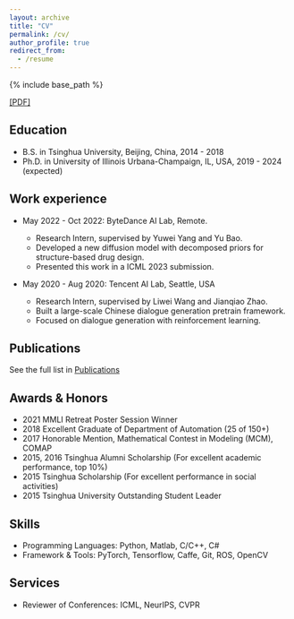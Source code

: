 ```yaml
---
layout: archive
title: "CV"
permalink: /cv/
author_profile: true
redirect_from:
  - /resume
---
```


{% include base_path %}

[[PDF]](../files/CV.pdf)

Education
------
* B.S. in Tsinghua University, Beijing, China, 2014 - 2018
* Ph.D. in University of Illinois Urbana-Champaign, IL, USA, 2019 - 2024 (expected)

Work experience
------
* May 2022 - Oct 2022: ByteDance AI Lab, Remote.
  * Research Intern, supervised by Yuwei Yang and Yu Bao.
  * Developed a new diffusion model with decomposed priors for structure-based drug design.
  * Presented this work in a ICML 2023 submission.

* May 2020 - Aug 2020: Tencent AI Lab, Seattle, USA
  * Research Intern, supervised by Liwei Wang and Jianqiao Zhao.
  * Built a large-scale Chinese dialogue generation pretrain framework. 
  * Focused on dialogue generation with reinforcement learning.

Publications
------
  See the full list in [Publications](publications.md)


Awards & Honors
------
* 2021 MMLI Retreat Poster Session Winner
* 2018 Excellent Graduate of Department of Automation (25 of 150+)
* 2017 Honorable Mention, Mathematical Contest in Modeling (MCM), COMAP
* 2015, 2016 Tsinghua Alumni Scholarship (For excellent academic performance, top 10%)
* 2015 Tsinghua Scholarship (For excellent performance in social activities)
* 2015 Tsinghua University Outstanding Student Leader

Skills
------
* Programming Languages: Python, Matlab, C/C++, C# 
* Framework & Tools: PyTorch, Tensorflow, Caffe, Git, ROS, OpenCV

Services
------
* Reviewer of Conferences: ICML, NeurIPS, CVPR